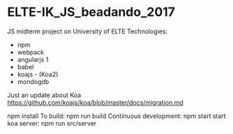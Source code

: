 # ELTE-IK_JS_beadando_2017
JS midterm project on University of ELTE
Technologies:
 - npm
 - webpack
 - angularjs 1
 - babel
 - koajs - (Koa2)
 - mondogdb

Just an update about Koa
https://github.com/koajs/koa/blob/master/docs/migration.md

npm install
To build:
npm run build
Continuous development:
npm start
start koa server:
npm run src/server
